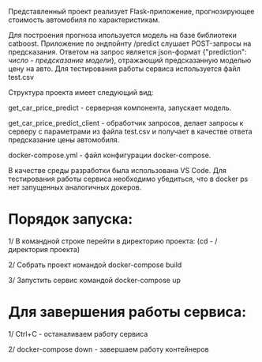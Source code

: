 Представленный проект реализует Flask-приложение,  прогнозирующее стоимость автомобиля по характеристикам.

  Для построения прогноза ипользуется модель на базе библиотеки catboost.
Приложение по эндпойнту /predict слушает POST-запросы на предсказания.  Ответом на запрос является json-формат {"prediction": *число - предсказание модели*}, отражающий предсказанную моделью цену на авто. Для тестирования работы сервиса используется файл test.csv

Структура проекта имеет следующий вид:

get_car_price_predict - серверная компонента, запускает модель.

get_car_price_predict_client - обработчик запросов, делает запросы к серверу с параметрами из файла test.csv и получает в качестве ответа предсказание цены автомобиля.

docker-compose.yml - файл конфигурации docker-compose.

  В качестве среды разработки была использована VS Code. Для тестирования работы сервиса необходимо убедиться, что в docker ps нет запущенных аналогичных докеров.
 
# Порядок запуска:
 
1/ В командной строке перейти в директорию проекта: (cd - /директория проекта) 

2/ Собрать проект командой docker-compose build 

3/ Запустить сервис командой docker-compose up  
 
# Для завершения работы сервиса:
 
1/ Ctrl+C - останаливаем работу сервиса 

2/ docker-compose down - завершаем работу контейнеров 
